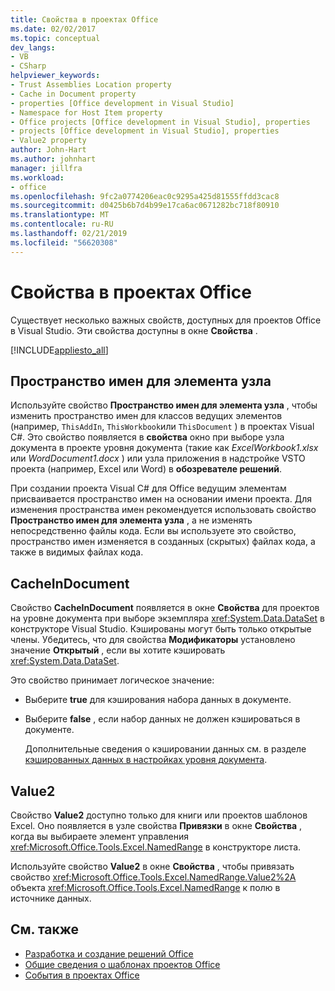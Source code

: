 ```yaml
---
title: Свойства в проектах Office
ms.date: 02/02/2017
ms.topic: conceptual
dev_langs:
- VB
- CSharp
helpviewer_keywords:
- Trust Assemblies Location property
- Cache in Document property
- properties [Office development in Visual Studio]
- Namespace for Host Item property
- Office projects [Office development in Visual Studio], properties
- projects [Office development in Visual Studio], properties
- Value2 property
author: John-Hart
ms.author: johnhart
manager: jillfra
ms.workload:
- office
ms.openlocfilehash: 9fc2a0774206eac0c9295a425d81555ffdd3cac8
ms.sourcegitcommit: d0425b6b7d4b99e17ca6ac0671282bc718f80910
ms.translationtype: MT
ms.contentlocale: ru-RU
ms.lasthandoff: 02/21/2019
ms.locfileid: "56620308"
---
```

# <a name="properties-in-office-projects"></a>Свойства в проектах Office
  Существует несколько важных свойств, доступных для проектов Office в Visual Studio. Эти свойства доступны в окне **Свойства** .

 [!INCLUDE[appliesto_all](../vsto/includes/appliesto-all-md.md)]

## <a name="namespace-for-host-item"></a>Пространство имен для элемента узла
 Используйте свойство **Пространство имен для элемента узла** , чтобы изменить пространство имен для классов ведущих элементов (например, `ThisAddIn`, `ThisWorkbook`или `ThisDocument` ) в проектах Visual C#. Это свойство появляется в **свойства** окно при выборе узла документа в проекте уровня документа (такие как *ExcelWorkbook1.xlsx* или *WordDocument1.docx* ) или узла приложения в надстройке VSTO проекта (например, Excel или Word) в **обозревателе решений**.

 При создании проекта Visual C# для Office ведущим элементам присваивается пространство имен на основании имени проекта. Для изменения пространства имен рекомендуется использовать свойство **Пространство имен для элемента узла** , а не изменять непосредственно файлы кода. Если вы используете это свойство, пространство имен изменяется в созданных (скрытых) файлах кода, а также в видимых файлах кода.

## <a name="cacheindocument"></a>CacheInDocument
 Свойство **CacheInDocument** появляется в окне **Свойства** для проектов на уровне документа при выборе экземпляра <xref:System.Data.DataSet> в конструкторе Visual Studio. Кэшированы могут быть только открытые члены. Убедитесь, что для свойства **Модификаторы** установлено значение **Открытый** , если вы хотите кэшировать <xref:System.Data.DataSet>.

 Это свойство принимает логическое значение:

- Выберите **true** для кэширования набора данных в документе.

- Выберите **false** , если набор данных не должен кэшироваться в документе.

  Дополнительные сведения о кэшировании данных см. в разделе [кэшированных данных в настройках уровня документа](../vsto/cached-data-in-document-level-customizations.md).

## <a name="value2"></a>Value2
 Свойство **Value2** доступно только для книги или проектов шаблонов Excel. Оно появляется в узле свойства **Привязки** в окне **Свойства** , когда вы выбираете элемент управления <xref:Microsoft.Office.Tools.Excel.NamedRange> в конструкторе листа.

 Используйте свойство **Value2** в окне **Свойства** , чтобы привязать свойство <xref:Microsoft.Office.Tools.Excel.NamedRange.Value2%2A> объекта <xref:Microsoft.Office.Tools.Excel.NamedRange> к полю в источнике данных.

## <a name="see-also"></a>См. также
- [Разработка и создание решений Office](../vsto/designing-and-creating-office-solutions.md)
- [Общие сведения о шаблонах проектов Office](../vsto/office-project-templates-overview.md)
- [События в проектах Office](../vsto/events-in-office-projects.md)
